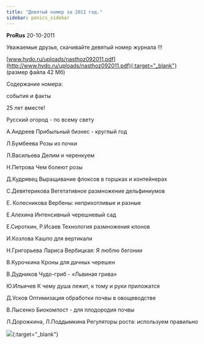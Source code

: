 ```yaml
---
title: "Девятый номер за 2011 год."
sidebar: ponics_sidebar
---
```


**ProRus** 20-10-2011

Уважаемые друзья, скачивайте девятый номер журнала !!!

[www.hydo.ru/uploads/nasthoz092011.pdf](http://www.hydo.ru/uploads/nasthoz092011.pdf){:target="_blank"} (размер файла 42 Мб)

Содержание номера:

события и факты

25 лет вместе!

Русский огород - по всему свету

А.Андреев Прибыльный бизнес - круглый год

Л.Бумбеева Розы из почки

Л.Васильева Делим и черенкуем

Н.Петрова Чем болеют розы

Д.Кудрявец Выращивание флоксов в горшках и контейнерах

С.Девятерикова Вегетативное размножение дельфиниумов

Е. Колесникова Вербены: неприхотливые и разные

Е.Алехина Интенсивный черешневый сад

Е.Сироткин, Р.Исаев Технология размножения клонов

И.Козлова Кашпо для вертикали

Н.Григорьева Лариса Вербицкая: Я люблю бегонии

В.Курочкина Кроны для дачных черешен

В.Дудников Чудо-гриб - «Львиная грива»

Ю.Ильичев К чему душа лежит, к тому и руки приложатся

Д.Усков Оптимизация обработки почвы в овощеводстве

В.Лысенко Биокомпост - для плодородия почвы

Л.Дорожкина, Л.Поддымкина Регуляторы роста: используем правильно

[![](/attachimages/9428_001.jpg)](https://t.me/ponics_ru_files/6509){:target="_blank"}


